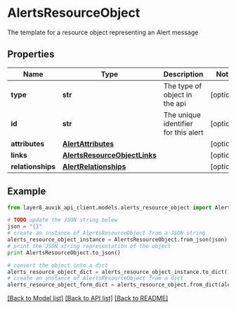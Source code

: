 # AlertsResourceObject

The template for a resource object representing an Alert message

## Properties
Name | Type | Description | Notes
------------ | ------------- | ------------- | -------------
**type** | **str** | The type of object in the api | [optional] 
**id** | **str** | The unique identifier for this alert | [optional] 
**attributes** | [**AlertAttributes**](AlertAttributes.md) |  | [optional] 
**links** | [**AlertsResourceObjectLinks**](AlertsResourceObjectLinks.md) |  | [optional] 
**relationships** | [**AlertRelationships**](AlertRelationships.md) |  | [optional] 

## Example

```python
from layer8_auvik_api_client.models.alerts_resource_object import AlertsResourceObject

# TODO update the JSON string below
json = "{}"
# create an instance of AlertsResourceObject from a JSON string
alerts_resource_object_instance = AlertsResourceObject.from_json(json)
# print the JSON string representation of the object
print AlertsResourceObject.to_json()

# convert the object into a dict
alerts_resource_object_dict = alerts_resource_object_instance.to_dict()
# create an instance of AlertsResourceObject from a dict
alerts_resource_object_form_dict = alerts_resource_object.from_dict(alerts_resource_object_dict)
```
[[Back to Model list]](../README.md#documentation-for-models) [[Back to API list]](../README.md#documentation-for-api-endpoints) [[Back to README]](../README.md)


